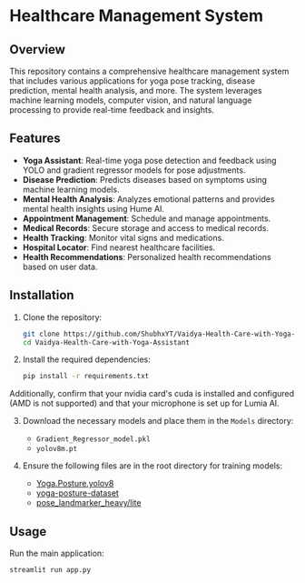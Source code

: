 # Healthcare Management System

## Overview
This repository contains a comprehensive healthcare management system that includes various applications for yoga pose tracking, disease prediction, mental health analysis, and more. The system leverages machine learning models, computer vision, and natural language processing to provide real-time feedback and insights.

## Features
- **Yoga Assistant**: Real-time yoga pose detection and feedback using YOLO and gradient regressor models for pose adjustments.
- **Disease Prediction**: Predicts diseases based on symptoms using machine learning models.
- **Mental Health Analysis**: Analyzes emotional patterns and provides mental health insights using Hume AI.
- **Appointment Management**: Schedule and manage appointments.
- **Medical Records**: Secure storage and access to medical records.
- **Health Tracking**: Monitor vital signs and medications.
- **Hospital Locator**: Find nearest healthcare facilities.
- **Health Recommendations**: Personalized health recommendations based on user data.

## Installation
1. Clone the repository:
    ```sh
    git clone https://github.com/ShubhxYT/Vaidya-Health-Care-with-Yoga-Assistant
    cd Vaidya-Health-Care-with-Yoga-Assistant
    ```

2. Install the required dependencies:
    ```sh
    pip install -r requirements.txt
    ```
Additionally, confirm that your nvidia card's cuda is installed and configured (AMD is not supported) and that your microphone is set up for Lumia AI.

3. Download the necessary models and place them in the `Models` directory:
    - `Gradient_Regressor_model.pkl`
    - `yolov8m.pt`

4. Ensure the following files are in the root directory for training models:
    - [Yoga.Posture.yolov8](https://universe.roboflow.com/yogaposture/yoga-posture-2/dataset/1)
    - [yoga-posture-dataset](https://www.kaggle.com/datasets/tr1gg3rtrash/yoga-posture-dataset/data)
    - [pose_landmarker_heavy/lite](https://ai.google.dev/edge/mediapipe/solutions/vision/pose_landmarker)

## Usage
Run the main application:
```sh
streamlit run app.py
```
